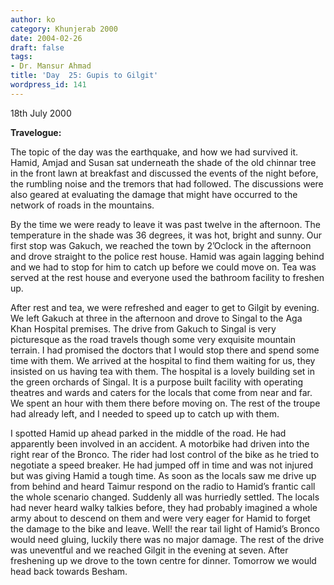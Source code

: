 ```yaml
---
author: ko
category: Khunjerab 2000
date: 2004-02-26
draft: false
tags:
- Dr. Mansur Ahmad
title: 'Day  25: Gupis to Gilgit'
wordpress_id: 141
---
```


18th July 2000

**Travelogue:**

The topic of the day was the earthquake, and how we had survived it. Hamid, Amjad and Susan sat underneath the shade of the old chinnar tree in the front lawn at breakfast and discussed the events of the night before, the rumbling noise and the tremors that had followed. The discussions were also geared at evaluating the damage that might have occurred to the network of roads in the mountains.

By the time we were ready to leave it was past twelve in the afternoon. The temperature in the shade was 36 degrees, it was hot, bright and sunny. Our first stop was Gakuch, we reached the town by 2’Oclock in the afternoon and drove straight to the police rest house. Hamid was again lagging behind and we had to stop for him to catch up before we could move on. Tea was served at the rest house and everyone used the bathroom facility to freshen up.

After rest and tea, we were refreshed and eager to get to Gilgit by evening. We left Gakuch at three in the afternoon and drove to Singal to the Aga Khan Hospital premises. The drive from Gakuch to Singal is very picturesque as the road travels though some very exquisite mountain terrain. I had promised the doctors that I would stop there and spend some time with them. We arrived at the hospital to find them waiting for us, they insisted on us having tea with them. The hospital is a lovely building set in the green orchards of Singal. It is a purpose built facility with operating theatres and wards and caters for the locals that come from near and far. We spent an hour with them there before moving on. The rest of the troupe had already left, and I needed to speed up to catch up with them.

I spotted Hamid up ahead parked in the middle of the road. He had apparently been involved in an accident. A motorbike had driven into the right rear of the Bronco. The rider had lost control of the bike as he tried to negotiate a speed breaker. He had jumped off in time and was not injured but was giving Hamid a tough time. As soon as the locals saw me drive up from behind and heard Taimur respond on the radio to Hamid’s frantic call the whole scenario changed. Suddenly all was hurriedly settled. The locals had never heard walky talkies before, they had probably imagined a whole army about to descend on them and were very eager for Hamid to forget the damage to the bike and leave. Well! the rear tail light of Hamid’s Bronco would need gluing, luckily there was no major damage. The rest of the drive was uneventful and we reached Gilgit in the evening at seven. After freshening up we drove to the town centre for dinner. Tomorrow we would head back towards Besham.